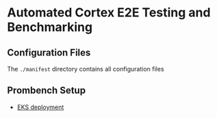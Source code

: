 # Automated Cortex E2E Testing and Benchmarking

## Configuration Files

The `./manifest` directory contains all configuration files

## Prombench Setup

- [EKS deployment](docs/eks.md)

